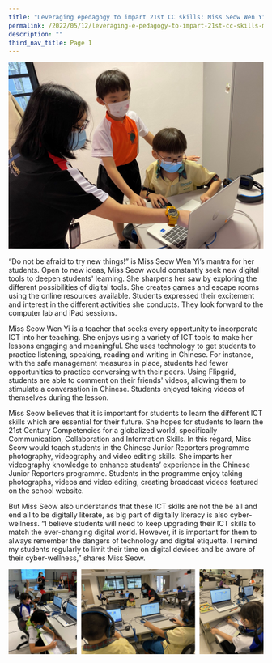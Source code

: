 ```yaml
---
title: "Leveraging epedagogy to impart 21st CC skills: Miss Seow Wen Yi"
permalink: /2022/05/12/leveraging-e-pedagogy-to-impart-21st-cc-skills-miss-seow-wen-yi/
description: ""
third_nav_title: Page 1
---
```



![](/images/2-2048x1495.jpeg)

<p>&ldquo;Do not be afraid to try new things!&rdquo; is Miss Seow Wen Yi&rsquo;s mantra for her students. Open to new ideas, Miss Seow would constantly seek new digital tools to deepen students' learning. She sharpens her saw by exploring the different possibilities of digital tools. She creates games and escape rooms using the online resources available. Students expressed their excitement and interest in the different activities she conducts. They look forward to the computer lab and iPad sessions.</p>
<p>Miss Seow Wen Yi is a teacher that seeks every opportunity to incorporate ICT into her teaching. She enjoys using a variety of ICT tools to make her lessons engaging and meaningful. She uses technology to get students to practice listening, speaking, reading and writing in Chinese. For instance, with the safe management measures in place, students had fewer opportunities to practice conversing with their peers. Using Flipgrid, students are able to comment on their friends' videos, allowing them to stimulate a conversation in Chinese. Students enjoyed taking videos of themselves during the lesson.</p>
<p>Miss Seow believes that it is important for students to learn the different ICT skills which are essential for their future. She hopes for students to learn the 21st Century Competencies for a globalized world, specifically Communication, Collaboration and Information Skills. In this regard, Miss Seow would teach students in the Chinese Junior Reporters programme photography, videography and video editing skills. She imparts her videography knowledge to enhance students&rsquo; experience in the Chinese Junior Reporters programme. Students in the programme enjoy taking photographs, videos and video editing, creating broadcast videos featured on the school website.</p>
<p>But Miss Seow also understands that these ICT skills are not the be all and end all to be digitally literate, as big part of digitally literacy is also cyber-wellness. &ldquo;I believe students will need to keep upgrading their ICT skills to match the ever-changing digital world. However, it is important for them to always remember the dangers of technology and digital etiquette. I remind my students regularly to limit their time on digital devices and be aware of their cyber-wellness,&rdquo; shares Miss Seow.</p>

![](/images/leveraging.jpg)